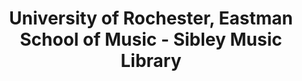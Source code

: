 ---
layout: repo
title: "University of Rochester, Eastman School of Music - Sibley Music Library"
id: 22653
permalink: repos/22653/
---